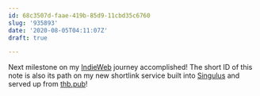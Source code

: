 ```yaml
---
id: 68c3507d-faae-419b-85d9-11cbd35c6760
slug: '935893'
date: '2020-08-05T04:11:07Z'
draft: true

---
```


Next milestone on my [IndieWeb](https://indieweb.org) journey accomplished! The short ID of this note is also its path on my new shortlink service built into [Singulus](https://github.com/craftyphotons/singulus) and served up from [thb.pub](https://thb.pub)!

